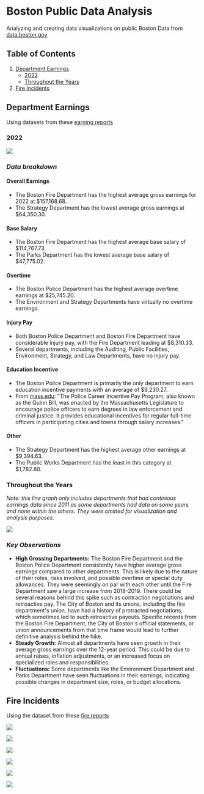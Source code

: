 # Boston Public Data Analysis
Analyzing and creating data visualizations on public Boston Data from [data.boston.gov](data.boston.gov)

## Table of Contents

1. [Department Earnings](#department-earnings)
    - [2022](#2022)
    - [Throughout the Years](#throughout-the-years)
3. [Fire Incidents](#fire-incidents)

## Department Earnings

Using datasets from these [earning reports](https://data.boston.gov/dataset/employee-earnings-report)

### 2022

![](./Department_Earnings/stacked_2022_earnings.png)<!-- -->

### _Data breakdown_

#### Overall Earnings
- The Boston Fire Department has the highest average gross earnings for 2022 at $157,168.68.
- The Strategy Department has the lowest average gross earnings at $64,350.30.

#### Base Salary
- The Boston Fire Department has the highest average base salary of $114,767.73.
- The Parks Department has the lowest average base salary of $47,775.02.

#### Overtime

- The Boston Police Department has the highest average overtime earnings at $25,745.20.
- The Environment and Strategy Departments have virtually no overtime earnings.

#### Injury Pay

- Both Boston Police Department and Boston Fire Department have considerable injury pay, with the Fire Department leading at $8,310.33.
- Several departments, including the Auditing, Public Facilities, Environment, Strategy, and Law Departments, have no injury pay.

#### Education Incentive

- The Boston Police Department is primarily the only department to earn education incentive payments with an average of $9,230.27.
- From [mass.edu](https://www.mass.edu/osfa/initiatives/pcipp.asp): "The Police Career Incentive Pay Program, also known as the Quinn Bill, was enacted by the Massachusetts Legislature to encourage police officers to earn degrees in law enforcement and criminal justice.  It provides educational incentives for regular full-time officers in participating cities and towns through salary increases."

#### Other

- The Strategy Department has the highest average other earnings at $9,394.63.
- The Public Works Department has the least in this category at $1,782.80.

### Throughout the Years

*Note: this line graph only includes departments that had continious earnings data since 2011 as some departments had data on some years and none within the others. They were omitted for visualization and analysis purposes.*

![](./Department_Earnings/line_plot.png)<!-- -->

### _Key Observations_

- **High Grossing Departments:** The Boston Fire Department and the Boston Police Department consistently have higher average gross earnings compared to other departments. This is likely due to the nature of their roles, risks involved, and possible overtime or special duty allowances. They were seemingly on par with each other until the Fire Department saw a large increase from 2018-2019. There could be several reasons behind this spike such as contraction negotiations and retroactive pay. The City of Boston and its unions, including the fire department's union, have had a history of protracted negotiations, which sometimes led to such retroactive payouts. Specific records from the Boston Fire Department, the City of Boston's official statements, or union announcements from that time frame would lead to further definitive analysis behind the hike. 
- **Steady Growth:** Almost all departments have seen growth in their average gross earnings over the 12-year period. This could be due to annual raises, inflation adjustments, or an increased focus on specialized roles and responsibilities.
- **Fluctuations:** Some departments like the Environment Department and Parks Department have seen fluctuations in their earnings, indicating possible changes in department size, roles, or budget allocations.

## Fire Incidents

Using the dataset from these [fire reports](https://data.boston.gov/dataset/fire-incident-reporting)

![](./Fire_incidents/incident_years.png)<!-- -->

![](./Fire_incidents/incident_hours.png)<!-- -->

![](./Fire_incidents/incident_months.png)<!-- -->

![](./Fire_incidents/incident_choro.png)<!-- -->

![](./Fire_incidents/incident_word_cloud.png)<!-- -->

![](./Fire_incidents/incident_prop_word_cloud.png)<!-- -->
